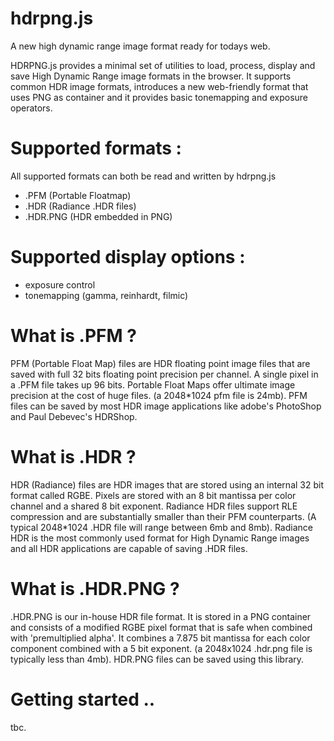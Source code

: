 hdrpng.js
=========

A new high dynamic range image format ready for todays web.

HDRPNG.js provides a minimal set of utilities to load, process, display and save High Dynamic Range image formats in the browser. It supports common HDR image formats, introduces a new web-friendly format that uses PNG as container and it provides basic tonemapping and exposure operators.

# Supported formats :

All supported formats can both be read and written by hdrpng.js

* .PFM (Portable Floatmap)
* .HDR (Radiance .HDR files)
* .HDR.PNG (HDR embedded in PNG)

# Supported display options : 

* exposure control
* tonemapping (gamma, reinhardt, filmic)

# What is .PFM ?

PFM (Portable Float Map) files are HDR floating point image files that are saved with full 32 bits floating point precision per channel. A single pixel in a .PFM file takes up 96 bits. Portable Float Maps offer ultimate image precision at the cost of huge files. (a 2048*1024 pfm file is 24mb). PFM files can be saved by most HDR image applications like adobe's PhotoShop and Paul Debevec's HDRShop.

# What is .HDR ?

HDR (Radiance) files are HDR images that are stored using an internal 32 bit format called RGBE. Pixels are stored with an 8 bit mantissa per color channel and a shared 8 bit exponent. Radiance HDR files support RLE compression and are substantially smaller than their PFM counterparts. (A typical 2048*1024 .HDR file will range between 6mb and 8mb). Radiance HDR is the most commonly used format for High Dynamic Range images and all HDR applications are capable of saving .HDR files.

# What is .HDR.PNG ? 

.HDR.PNG is our in-house HDR file format. It is stored in a PNG container and consists of a modified RGBE pixel format that is safe when combined with 'premultiplied alpha'. It combines a 7.875 bit mantissa for each color component combined with a 5 bit exponent. (a 2048x1024 .hdr.png file is typically less than 4mb). HDR.PNG files can be saved using this library.

# Getting started .. 

tbc.
